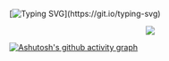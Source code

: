 [![Typing SVG](https://readme-typing-svg.demolab.com?font=Fira+Code&pause=1000&center=%E5%81%87&vCenter=%E5%81%87&repeat=%E7%9C%9F&width=435&lines=%E4%BD%A0%E5%A5%BD%EF%BC%8C%E6%88%91%E6%98%AF+XCMABU%E3%80%82%E5%BE%88%E9%AB%98%E5%85%B4%E8%A7%81%E5%88%B0%E4%BD%A0%E3%80%82;Hi%2C+I'm+XCMABU.+Nice+to+meet+you.)](https://git.io/typing-svg)

<div align="center"> <img src="https://stats.justsong.cn/api/bilibili/?id=1197215791&lang=zh-CN"> </div>

[![Ashutosh's github activity graph](https://github-readme-activity-graph.vercel.app/graph?username=Ashutosh00710)](https://github.com/ashutosh00710/github-readme-activity-graph)
